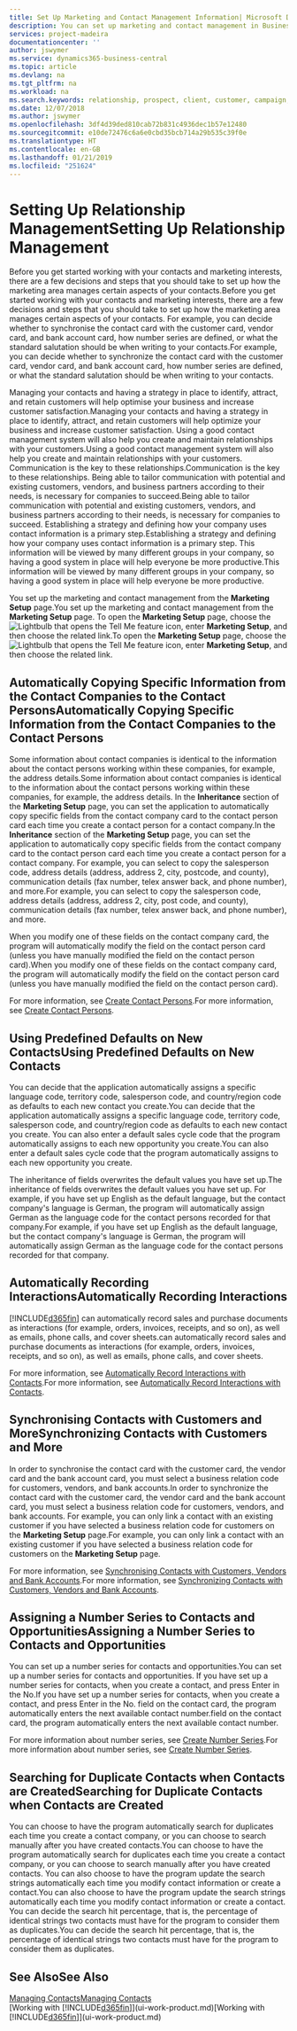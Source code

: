 ```yaml
---
title: Set Up Marketing and Contact Management Information| Microsoft Docs
description: You can set up marketing and contact management in Business Central to optimise relationships with prospects or customers, and improve campaigns and promotions.
services: project-madeira
documentationcenter: ''
author: jswymer
ms.service: dynamics365-business-central
ms.topic: article
ms.devlang: na
ms.tgt_pltfrm: na
ms.workload: na
ms.search.keywords: relationship, prospect, client, customer, campaign, promo
ms.date: 12/07/2018
ms.author: jswymer
ms.openlocfilehash: 3df4d39ded810cab72b831c4936dec1b57e12480
ms.sourcegitcommit: e10de72476c6a6e0cbd35bcb714a29b535c39f0e
ms.translationtype: HT
ms.contentlocale: en-GB
ms.lasthandoff: 01/21/2019
ms.locfileid: "251624"
---
```

# <a name="setting-up-relationship-management"></a><span data-ttu-id="a1dd1-103">Setting Up Relationship Management</span><span class="sxs-lookup"><span data-stu-id="a1dd1-103">Setting Up Relationship Management</span></span>
<span data-ttu-id="a1dd1-104">Before you get started working with your contacts and marketing interests, there are a few decisions and steps that you should take to set up how the marketing area manages certain aspects of your contacts.</span><span class="sxs-lookup"><span data-stu-id="a1dd1-104">Before you get started working with your contacts and marketing interests, there are a few decisions and steps that you should take to set up how the marketing area manages certain aspects of your contacts.</span></span> <span data-ttu-id="a1dd1-105">For example, you can decide whether to synchronise the contact card with the customer card, vendor card, and bank account card, how number series are defined, or what the standard salutation should be when writing to your contacts.</span><span class="sxs-lookup"><span data-stu-id="a1dd1-105">For example, you can decide whether to synchronize the contact card with the customer card, vendor card, and bank account card, how number series are defined, or what the standard salutation should be when writing to your contacts.</span></span>

<span data-ttu-id="a1dd1-106">Managing your contacts and having a strategy in place to identify, attract, and retain customers will help optimise your business and increase customer satisfaction.</span><span class="sxs-lookup"><span data-stu-id="a1dd1-106">Managing your contacts and having a strategy in place to identify, attract, and retain customers will help optimize your business and increase customer satisfaction.</span></span> <span data-ttu-id="a1dd1-107">Using a good contact management system will also help you create and maintain relationships with your customers.</span><span class="sxs-lookup"><span data-stu-id="a1dd1-107">Using a good contact management system will also help you create and maintain relationships with your customers.</span></span> <span data-ttu-id="a1dd1-108">Communication is the key to these relationships.</span><span class="sxs-lookup"><span data-stu-id="a1dd1-108">Communication is the key to these relationships.</span></span> <span data-ttu-id="a1dd1-109">Being able to tailor communication with potential and existing customers, vendors, and business partners according to their needs, is necessary for companies to succeed.</span><span class="sxs-lookup"><span data-stu-id="a1dd1-109">Being able to tailor communication with potential and existing customers, vendors, and business partners according to their needs, is necessary for companies to succeed.</span></span> <span data-ttu-id="a1dd1-110">Establishing a strategy and defining how your company uses contact information is a primary step.</span><span class="sxs-lookup"><span data-stu-id="a1dd1-110">Establishing a strategy and defining how your company uses contact information is a primary step.</span></span> <span data-ttu-id="a1dd1-111">This information will be viewed by many different groups in your company, so having a good system in place will help everyone be more productive.</span><span class="sxs-lookup"><span data-stu-id="a1dd1-111">This information will be viewed by many different groups in your company, so having a good system in place will help everyone be more productive.</span></span>

<span data-ttu-id="a1dd1-112">You set up the marketing and contact management from the **Marketing Setup** page.</span><span class="sxs-lookup"><span data-stu-id="a1dd1-112">You set up the marketing and contact management from the **Marketing Setup** page.</span></span> <span data-ttu-id="a1dd1-113">To open the **Marketing Setup** page, choose the ![Lightbulb that opens the Tell Me feature](media/ui-search/search_small.png "Tell me what you want to do") icon, enter **Marketing Setup**, and then choose the related link.</span><span class="sxs-lookup"><span data-stu-id="a1dd1-113">To open the **Marketing Setup** page, choose the ![Lightbulb that opens the Tell Me feature](media/ui-search/search_small.png "Tell me what you want to do") icon, enter **Marketing Setup**, and then choose the related link.</span></span>

## <a name="automatically-copying-specific-information-from-the-contact-companies-to-the-contact-persons"></a><span data-ttu-id="a1dd1-114">Automatically Copying Specific Information from the Contact Companies to the Contact Persons</span><span class="sxs-lookup"><span data-stu-id="a1dd1-114">Automatically Copying Specific Information from the Contact Companies to the Contact Persons</span></span>
<span data-ttu-id="a1dd1-115">Some information about contact companies is identical to the information about the contact persons working within these companies, for example, the address details.</span><span class="sxs-lookup"><span data-stu-id="a1dd1-115">Some information about contact companies is identical to the information about the contact persons working within these companies, for example, the address details.</span></span> <span data-ttu-id="a1dd1-116">In the **Inheritance** section of the **Marketing Setup** page, you can set the application to automatically copy specific fields from the contact company card to the contact person card each time you create a contact person for a contact company.</span><span class="sxs-lookup"><span data-stu-id="a1dd1-116">In the **Inheritance** section of the **Marketing Setup** page, you can set the application to automatically copy specific fields from the contact company card to the contact person card each time you create a contact person for a contact company.</span></span> <span data-ttu-id="a1dd1-117">For example, you can select to copy the salesperson code, address details (address, address 2, city, postcode, and county), communication details (fax number, telex answer back, and phone number), and more.</span><span class="sxs-lookup"><span data-stu-id="a1dd1-117">For example, you can select to copy the salesperson code, address details (address, address 2, city, post code, and county), communication details (fax number, telex answer back, and phone number), and more.</span></span>

<span data-ttu-id="a1dd1-118">When you modify one of these fields on the contact company card, the program will automatically modify the field on the contact person card (unless you have manually modified the field on the contact person card).</span><span class="sxs-lookup"><span data-stu-id="a1dd1-118">When you modify one of these fields on the contact company card, the program will automatically modify the field on the contact person card (unless you have manually modified the field on the contact person card).</span></span>

<span data-ttu-id="a1dd1-119">For more information, see [Create Contact Persons](marketing-how-create-contact-persons.md).</span><span class="sxs-lookup"><span data-stu-id="a1dd1-119">For more information, see [Create Contact Persons](marketing-how-create-contact-persons.md).</span></span>

## <a name="using-predefined-defaults-on-new-contacts"></a><span data-ttu-id="a1dd1-120">Using Predefined Defaults on New Contacts</span><span class="sxs-lookup"><span data-stu-id="a1dd1-120">Using Predefined Defaults on New Contacts</span></span>
<span data-ttu-id="a1dd1-121">You can decide that the application automatically assigns a specific language code, territory code, salesperson code, and country/region code as defaults to each new contact you create.</span><span class="sxs-lookup"><span data-stu-id="a1dd1-121">You can decide that the application automatically assigns a specific language code, territory code, salesperson code, and country/region code as defaults to each new contact you create.</span></span> <span data-ttu-id="a1dd1-122">You can also enter a default sales cycle code that the program automatically assigns to each new opportunity you create.</span><span class="sxs-lookup"><span data-stu-id="a1dd1-122">You can also enter a default sales cycle code that the program automatically assigns to each new opportunity you create.</span></span>

<span data-ttu-id="a1dd1-123">The inheritance of fields overwrites the default values you have set up.</span><span class="sxs-lookup"><span data-stu-id="a1dd1-123">The inheritance of fields overwrites the default values you have set up.</span></span> <span data-ttu-id="a1dd1-124">For example, if you have set up English as the default language, but the contact company's language is German, the program will automatically assign German as the language code for the contact persons recorded for that company.</span><span class="sxs-lookup"><span data-stu-id="a1dd1-124">For example, if you have set up English as the default language, but the contact company's language is German, the program will automatically assign German as the language code for the contact persons recorded for that company.</span></span>

<!--You can also setup a default salutation that the program automatically assigns to your contacts. You can use these salutations in your interaction template attachments (for example, Microsoft Word documents). When setting up a default salutation, you can enter a salutation text and a salutation format. For example, if the salutation text is Dear, and the salutation format is Salutation Text + Title + Name, the program will automatically enter Dear Mr. John Smith as a salutation for a contact called John Smith.-->

## <a name="automatically-recording-interactions"></a><span data-ttu-id="a1dd1-125">Automatically Recording Interactions</span><span class="sxs-lookup"><span data-stu-id="a1dd1-125">Automatically Recording Interactions</span></span>
[!INCLUDE[d365fin](includes/d365fin_md.md)] <span data-ttu-id="a1dd1-126">can automatically record sales and purchase documents as interactions (for example, orders, invoices, receipts, and so on), as well as emails, phone calls, and cover sheets.</span><span class="sxs-lookup"><span data-stu-id="a1dd1-126">can automatically record sales and purchase documents as interactions (for example, orders, invoices, receipts, and so on), as well as emails, phone calls, and cover sheets.</span></span>

<span data-ttu-id="a1dd1-127">For more information, see [Automatically Record Interactions with Contacts](marketing-auto-record-interactions.md).</span><span class="sxs-lookup"><span data-stu-id="a1dd1-127">For more information, see [Automatically Record Interactions with Contacts](marketing-auto-record-interactions.md).</span></span>

## <a name="synchronizing-contacts-with-customers-and-more"></a><span data-ttu-id="a1dd1-128">Synchronising Contacts with Customers and More</span><span class="sxs-lookup"><span data-stu-id="a1dd1-128">Synchronizing Contacts with Customers and More</span></span>
<span data-ttu-id="a1dd1-129">In order to synchronise the contact card with the customer card, the vendor card and the bank account card, you must select a business relation code for customers, vendors, and bank accounts.</span><span class="sxs-lookup"><span data-stu-id="a1dd1-129">In order to synchronize the contact card with the customer card, the vendor card and the bank account card, you must select a business relation code for customers, vendors, and bank accounts.</span></span> <span data-ttu-id="a1dd1-130">For example, you can only link a contact with an existing customer if you have selected a business relation code for customers on the **Marketing Setup** page.</span><span class="sxs-lookup"><span data-stu-id="a1dd1-130">For example, you can only link a contact with an existing customer if you have selected a business relation code for customers on the **Marketing Setup** page.</span></span>

<span data-ttu-id="a1dd1-131">For more information, see [Synchronising Contacts with Customers, Vendors and Bank Accounts](marketing-synchronize-contacts-customers-vendors-bank-accounts.md).</span><span class="sxs-lookup"><span data-stu-id="a1dd1-131">For more information, see [Synchronizing Contacts with Customers, Vendors and Bank Accounts](marketing-synchronize-contacts-customers-vendors-bank-accounts.md).</span></span>

## <a name="assigning-a-number-series-to-contacts-and-opportunities"></a><span data-ttu-id="a1dd1-132">Assigning a Number Series to Contacts and Opportunities</span><span class="sxs-lookup"><span data-stu-id="a1dd1-132">Assigning a Number Series to Contacts and Opportunities</span></span>
<span data-ttu-id="a1dd1-133">You can set up a number series for contacts and opportunities.</span><span class="sxs-lookup"><span data-stu-id="a1dd1-133">You can set up a number series for contacts and opportunities.</span></span> <span data-ttu-id="a1dd1-134">If you have set up a number series for contacts, when you create a contact, and press Enter in the No.</span><span class="sxs-lookup"><span data-stu-id="a1dd1-134">If you have set up a number series for contacts, when you create a contact, and press Enter in the No.</span></span> <span data-ttu-id="a1dd1-135">field on the contact card, the program automatically enters the next available contact number.</span><span class="sxs-lookup"><span data-stu-id="a1dd1-135">field on the contact card, the program automatically enters the next available contact number.</span></span>

<span data-ttu-id="a1dd1-136">For more information about number series, see [Create Number Series](ui-create-number-series.md).</span><span class="sxs-lookup"><span data-stu-id="a1dd1-136">For more information about number series, see [Create Number Series](ui-create-number-series.md).</span></span>

## <a name="searching-for-duplicate-contacts-when-contacts-are-created"></a><span data-ttu-id="a1dd1-137">Searching for Duplicate Contacts when Contacts are Created</span><span class="sxs-lookup"><span data-stu-id="a1dd1-137">Searching for Duplicate Contacts when Contacts are Created</span></span>
<span data-ttu-id="a1dd1-138">You can choose to have the program automatically search for duplicates each time you create a contact company, or you can choose to search manually after you have created contacts.</span><span class="sxs-lookup"><span data-stu-id="a1dd1-138">You can choose to have the program automatically search for duplicates each time you create a contact company, or you can choose to search manually after you have created contacts.</span></span> <span data-ttu-id="a1dd1-139">You can also choose to have the program update the search strings automatically each time you modify contact information or create a contact.</span><span class="sxs-lookup"><span data-stu-id="a1dd1-139">You can also choose to have the program update the search strings automatically each time you modify contact information or create a contact.</span></span> <span data-ttu-id="a1dd1-140">You can decide the search hit percentage, that is, the percentage of identical strings two contacts must have for the program to consider them as duplicates.</span><span class="sxs-lookup"><span data-stu-id="a1dd1-140">You can decide the search hit percentage, that is, the percentage of identical strings two contacts must have for the program to consider them as duplicates.</span></span>

## <a name="see-also"></a><span data-ttu-id="a1dd1-141">See Also</span><span class="sxs-lookup"><span data-stu-id="a1dd1-141">See Also</span></span>
[<span data-ttu-id="a1dd1-142">Managing Contacts</span><span class="sxs-lookup"><span data-stu-id="a1dd1-142">Managing Contacts</span></span>](marketing-contacts.md)  
<span data-ttu-id="a1dd1-143">[Working with [!INCLUDE[d365fin](includes/d365fin_md.md)]](ui-work-product.md)</span><span class="sxs-lookup"><span data-stu-id="a1dd1-143">[Working with [!INCLUDE[d365fin](includes/d365fin_md.md)]](ui-work-product.md)</span></span>  

